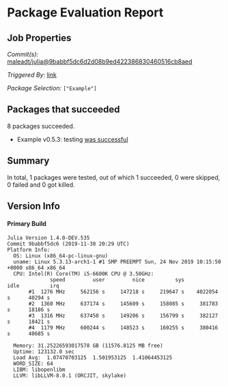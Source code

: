 # Package Evaluation Report

## Job Properties

*Commit(s):* [maleadt/julia@9babbf5dc6d2d08b9ed422386830460516cb8aed](https://github.com/maleadt/julia/commit/9babbf5dc6d2d08b9ed422386830460516cb8aed)

*Triggered By:* [link](https://www.test.com)

*Package Selection:* `["Example"]`

## Packages that succeeded

8 packages succeeded.
- Example v0.5.3: testing [was successful](logs/Example/1.4.0-DEV-9babbf5dc6.log)

## Summary

In total, 1 packages were tested, out of which 1 succeeded, 0 were skipped, 0 failed and 0 got killed.


## Version Info

#### Primary Build

```
Julia Version 1.4.0-DEV.535
Commit 9babbf5dc6 (2019-11-30 20:29 UTC)
Platform Info:
  OS: Linux (x86_64-pc-linux-gnu)
  uname: Linux 5.3.13-arch1-1 #1 SMP PREEMPT Sun, 24 Nov 2019 10:15:50 +0000 x86_64 x86_64
  CPU: Intel(R) Core(TM) i5-6600K CPU @ 3.50GHz: 
              speed         user         nice          sys         idle          irq
       #1  1276 MHz     562156 s     147218 s     219647 s    4022054 s      40294 s
       #2  1360 MHz     637174 s     145609 s     158085 s     381783 s      18186 s
       #3  1316 MHz     637450 s     149206 s     156799 s     382127 s      18421 s
       #4  1179 MHz     600244 s     148523 s     160255 s     380416 s      40685 s
       
  Memory: 31.25226593017578 GB (11576.8125 MB free)
  Uptime: 123132.0 sec
  Load Avg:  1.07470703125  1.501953125  1.41064453125
  WORD_SIZE: 64
  LIBM: libopenlibm
  LLVM: libLLVM-8.0.1 (ORCJIT, skylake)

```
<!-- Generated on 2019-12-04T08:16:46.401 -->
